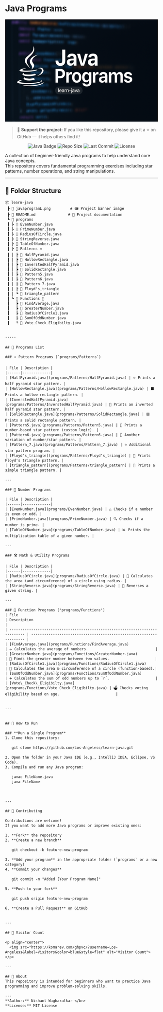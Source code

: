 # Java Programs

![Java Programs](images/javaprogramL.png)

> 📌 **Support the project:** If you like this repository, please give it a ⭐ on GitHub — it helps others find it!

<p align="center">
  <img src="https://img.shields.io/badge/Java-Programming-orange?logo=java&logoColor=white" alt="Java Badge">
  <img src="https://img.shields.io/github/repo-size/Los-Angeless/learn-java" alt="Repo Size">
  <img src="https://img.shields.io/github/last-commit/Los-Angeless/learn-java" alt="Last Commit">
  <img src="https://img.shields.io/github/license/Los-Angeless/learn-java" alt="License">
</p>

A collection of beginner-friendly Java programs to help understand core Java concepts.  
This repository covers fundamental programming exercises including star patterns, number operations, and string manipulations.

---

## 📂 Folder Structure

```plaintext
📦 learn-java  
 ┣ 📜 javaprogramL.png         # 🖼️ Project banner image  
 ┣ 📜 README.md               # 📘 Project documentation  
 ┗ 📂 programs  
 ┃ ┣ 📜 EvenNumber.java   
 ┃ ┣ 📜 PrimeNumber.java  
 ┃ ┣ 📜 RadiusOfCircle.java   
 ┃ ┣ 📜 StringReverse.java   
 ┃ ┣ 📜 TableOfNumber.java 
 ┃ ┣ 📂 Patterns ⭐  
 ┃ ┃ ┣ 📜 HalfPyramid.java 
 ┃ ┃ ┣ 📜 HollowRectangle.java 
 ┃ ┃ ┣ 📜 InverstedHalfPyramid.java   
 ┃ ┃ ┣ 📜 SolidRectangle.java   
 ┃ ┃ ┣ 📜 Pattern5.java   
 ┃ ┃ ┣ 📜 Pattern6.java   
 ┃ ┃ ┣ 📜 Pattern_7.java   
 ┃ ┃ ┣ 📜 Floyd's_triangle   
 ┃ ┃ ┗ 📜 triangle_pattern  
 ┃ ┗ 📂 Functions 🔧
 ┃   ┣ 📜 FindAverage.java   
 ┃   ┣ 📜 GreaterNumber.java   
 ┃   ┣ 📜 RadiusOfCircle1.java   
 ┃   ┣ 📜 SumOfOddNumber.java 
 ┃   ┗ 📜 Vote_Check_Eligibilty.java 


-----

## 📂 Programs List

### ⭐ Pattern Programs (`programs/Patterns`)

| File | Description |
|------|-------------|
| [HalfPyramid.java](programs/Patterns/HalfPyramid.java) | ⭐ Prints a half pyramid star pattern. |
| [HollowRectangle.java](programs/Patterns/HollowRectangle.java) | ⬛ Prints a hollow rectangle pattern. |
| [InverstedHalfPyramid.java](programs/Patterns/InverstedHalfPyramid.java) | 🔻 Prints an inverted half pyramid star pattern. |
| [SolidRectangle.java](programs/Patterns/SolidRectangle.java) | 🟥 Prints a solid rectangle pattern. |
| [Pattern5.java](programs/Patterns/Pattern5.java) | 🔢 Prints a number-based star pattern (custom logic). |
| [Pattern6.java](programs/Patterns/Pattern6.java) | 🔢 Another variation of number/star pattern. |
| [Pattern_7.java](programs/Patterns/Pattern_7.java) | ⭐ Additional star pattern program. |
| [Floyd's_triangle](programs/Patterns/Floyd's_triangle) | 🔼 Prints Floyd's triangle pattern. |
| [triangle_pattern](programs/Patterns/triangle_pattern) | 🔼 Prints a simple triangle pattern. |

---

### 🔢 Number Programs

| File | Description |
|------|-------------|
| [EvenNumber.java](programs/EvenNumber.java) | ⚖️ Checks if a number is even or odd. |
| [PrimeNumber.java](programs/PrimeNumber.java) | 🔍 Checks if a number is prime. |
| [TableOfNumber.java](programs/TableOfNumber.java) | 📊 Prints the multiplication table of a given number. |

---

### 🛠️ Math & Utility Programs

| File | Description |
|------|-------------|
| [RadiusOfCircle.java](programs/RadiusOfCircle.java) | 📏 Calculates the area (and circumference) of a circle using radius. |
| [StringReverse.java](programs/StringReverse.java) | 🔄 Reverses a given string. |

---

### 🔧 Function Programs ('programs/Functions')
| File                                                                          | Description                                                         |
| ----------------------------------------------------------------------------- | ------------------------------------------------------------------- |
| [FindAverage.java](programs/Functions/FindAverage.java)                       | ➗ Calculates the average of numbers.                               |
| [GreaterNumber.java](programs/Functions/GreaterNumber.java)                   | 🔼 Finds the greater number between two values.                     |
| [RadiusOfCircle1.java](programs/Functions/RadiusOfCircle1.java)               | 📏 Calculates the area & circumference of a circle (function-based).|
| [SumOfOddNumber.java](programs/Functions/SumOfOddNumber.java)                 | ➕ Calculates the sum of odd numbers up to `n`.                     |
| [Vote\_Check\_Eligibilty.java](programs/Functions/Vote_Check_Eligibilty.java) | 🗳️ Checks voting eligibility based on age.                          |


---


## 🚀 How to Run

### **Run a Single Program**
1. Clone this repository:
       
   git clone https://github.com/Los-Angeless/learn-java.git
     
2. Open the folder in your Java IDE (e.g., IntelliJ IDEA, Eclipse, VS Code).
3. Compile and run any Java program:
       
   javac FileName.java
   java FileName
     


---

## 🤝 Contributing

Contributions are welcome!  
If you want to add more Java programs or improve existing ones:

1. **Fork** the repository  
2. **Create a new branch**  
       
   git checkout -b feature-new-program
     
3. **Add your program** in the appropriate folder (`programs` or a new category)  
4. **Commit your changes**  
       
   git commit -m "Added [Your Program Name]"
     
5. **Push to your fork**  
       
   git push origin feature-new-program
     
6. **Create a Pull Request** on GitHub


---

## 👀 Visitor Count

<p align="center">
  <img src="https://komarev.com/ghpvc/?username=Los-Angeless&label=Visitors&color=blue&style=flat" alt="Visitor Count">
</p>

---

## 📌 About
This repository is intended for beginners who want to practice Java programming and improve problem-solving skills.

---
**Author:** Nishant Wagharalkar </br>
**License:** MIT License
